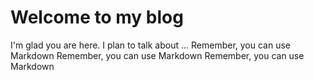 # Welcome to my blog

I'm glad you are here. I plan to talk about ...
Remember, you can use Markdown
Remember, you can use Markdown
Remember, you can use Markdown
